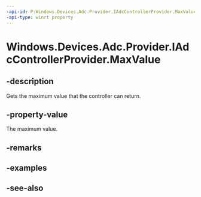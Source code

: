 ----api-id: P:Windows.Devices.Adc.Provider.IAdcControllerProvider.MaxValue
-api-type: winrt property
---<!-- Property syntaxpublic int MaxValue { get; }--># Windows.Devices.Adc.Provider.IAdcControllerProvider.MaxValue## -descriptionGets the maximum value that the controller can return.## -property-valueThe maximum value.## -remarks## -examples## -see-also